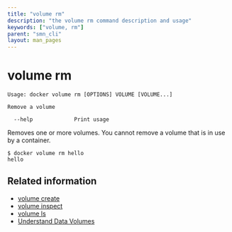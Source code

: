 ```yaml
---
title: "volume rm"
description: "the volume rm command description and usage"
keywords: ["volume, rm"]
parent: "smn_cli"
layout: man_pages
---
```


# volume rm

    Usage: docker volume rm [OPTIONS] VOLUME [VOLUME...]

    Remove a volume

      --help             Print usage

Removes one or more volumes. You cannot remove a volume that is in use by a container.

    $ docker volume rm hello
    hello

## Related information

* [volume create](volume_create.md)
* [volume inspect](volume_inspect.md)
* [volume ls](volume_ls.md)
* [Understand Data Volumes](../../userguide/containers/dockervolumes.md)
